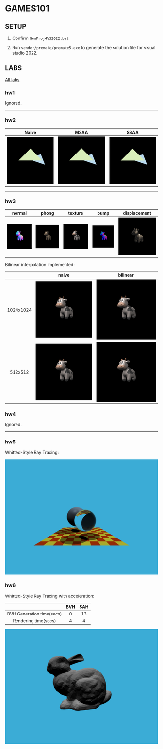 # GAMES101

## SETUP

1. Confirm `GenProj4VS2022.bat`

2. Run `vendor/premake/premake5.exe` to generate the solution file for visual studio 2022.

## LABS

[All labs](https://games-cn.org/forums/topic/allhw/)

### hw1 

Ignored.

---

### hw2

| Naive | MSAA | SSAA |
| :---: | :---: | :---: |
| ![Naive](/images/lab2_Naive.png) | ![MSAA](/images/lab2_4xMSAA.png) |![SSAA](/images/lab2_4xSSAA.png)|

---

### hw3

| normal | phong | texture | bump | displacement |
| :---: | :---: | :---: | :---: | :---: |
| ![normal](/images/lab3_normal.png) | ![phong](/images/lab3_phong.png) | ![texture](/images/lab3_texture.png) | ![bump](/images/lab3_bump.png) | ![displacement](/images/lab3_displacement.png) |


Bilinear interpolation implemented:

| | naive | bilinear |
| :---: | :---: | :---: |
| 1024x1024 | ![naive](/images/lab3_texture.png) | ![bilinear](/images/lab3_texture_bilinear.png) |
| 512x512 | ![naive](/images/lab3_texture_512x512.png) | ![bilinear](/images/lab3_texture_512x512_bilinear.png) |

### hw4

Ignored.

---

### hw5

Whitted-Style Ray Tracing:

![image](/images/lab5_whitted.png)

### hw6

Whitted-Style Ray Tracing with acceleration: 

| | BVH | SAH |
| :---: | :---: | :---: |
| BVH Generation time(secs)| 0 | 13 |
| Rendering time(secs) | 4 | 4 |

![image](/images/lab6_BVH.png)

